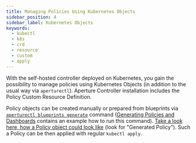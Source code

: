 ```yaml
---
title: Managing Policies Using Kubernetes Objects
sidebar_position: 4
sidebar_label: Kubernetes Objects
keywords:
  - kubectl
  - k8s
  - crd
  - resource
  - custom
  - apply
---
```


With the self-hosted controller deployed on Kubernetes, you gain the possibility
to manage policies using Kubernetes Objects (in addition to the usual way via
`aperturectl`). Aperture Controller installation includes the Policy Custom
Resource Definition.

Policy objects can be created manually or prepared from blueprints via
[`aperturectl blueprints generate`][generate] command ([Generating Policies and
Dashboards][] contains an example how to run this command). [Take a look here,
how a Policy object could look like][Example] (look for "Generated Policy").
Such a Policy can be then applied with regular `kubectl apply`.

<!-- prettier-ignore-start -->

[generate]: /reference/aperturectl/blueprints/generate/generate.md
[Generating Policies and Dashboards]: /get-started/policies/policies.md#generating-policies-and-dashboards
[Example]: /use-cases/adaptive-service-protection/average-latency-feedback.md

<!-- prettier-ignore-end -->
